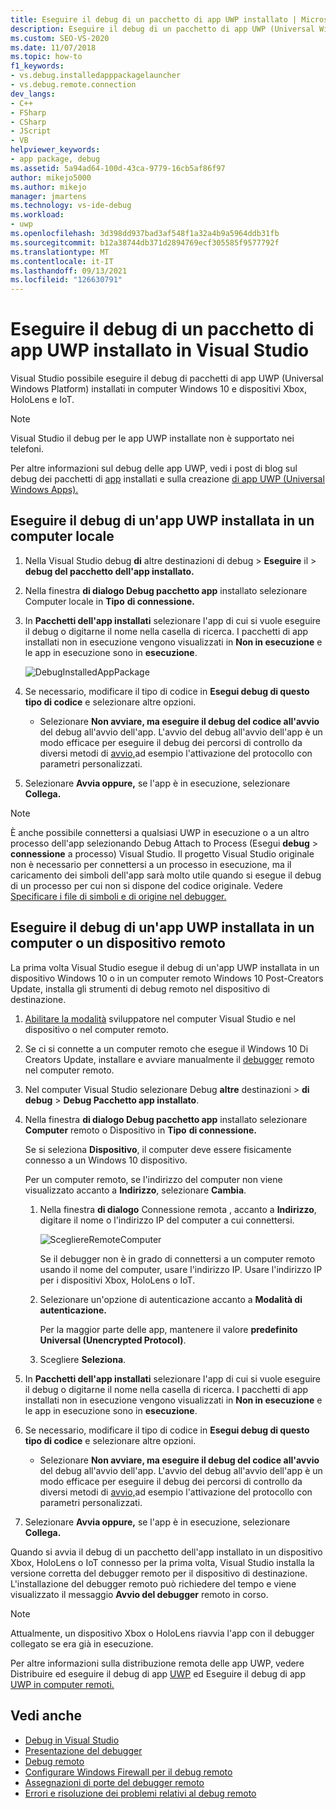 ```yaml
---
title: Eseguire il debug di un pacchetto di app UWP installato | Microsoft Docs
description: Eseguire il debug di un pacchetto di app UWP (Universal Windows Platform) installato in Visual Studio in computer Windows 10, Xbox e dispositivi Internet delle cose (IoT).
ms.custom: SEO-VS-2020
ms.date: 11/07/2018
ms.topic: how-to
f1_keywords:
- vs.debug.installedapppackagelauncher
- vs.debug.remote.connection
dev_langs:
- C++
- FSharp
- CSharp
- JScript
- VB
helpviewer_keywords:
- app package, debug
ms.assetid: 5a94ad64-100d-43ca-9779-16cb5af86f97
author: mikejo5000
ms.author: mikejo
manager: jmartens
ms.technology: vs-ide-debug
ms.workload:
- uwp
ms.openlocfilehash: 3d398dd937bad3af548f1a32a4b9a5964ddb31fb
ms.sourcegitcommit: b12a38744db371d2894769ecf305585f9577792f
ms.translationtype: MT
ms.contentlocale: it-IT
ms.lasthandoff: 09/13/2021
ms.locfileid: "126630791"
---
```

# <a name="debug-an-installed-uwp-app-package-in-visual-studio"></a>Eseguire il debug di un pacchetto di app UWP installato in Visual Studio

Visual Studio possibile eseguire il debug di pacchetti di app UWP (Universal Windows Platform) installati in computer Windows 10 e dispositivi Xbox, HoloLens e IoT.

>[!NOTE]
>Visual Studio il debug per le app UWP installate non è supportato nei telefoni.

Per altre informazioni sul debug delle app UWP, vedi i post di blog sul debug dei pacchetti di [app](https://devblogs.microsoft.com/devops/updates-for-debugging-installed-app-packages-in-visual-studio-2015-update-2/) installati e sulla creazione [di app UWP (Universal Windows Apps).](https://devblogs.microsoft.com/visualstudio/universal-windows-apps-targeting-windows-10-anniversary-sdk/)

## <a name="debug-an-installed-uwp-app-on-a-local-machine"></a>Eseguire il debug di un'app UWP installata in un computer locale

1. Nella Visual Studio debug **di** altre destinazioni di debug  >  **Eseguire** il  >  **debug del pacchetto dell'app installato.**

1. Nella finestra **di dialogo Debug pacchetto app** installato selezionare Computer locale in **Tipo** **di connessione.**

1. In **Pacchetti dell'app installati** selezionare l'app di cui si vuole eseguire il debug o digitarne il nome nella casella di ricerca. I pacchetti di app installati non in esecuzione vengono visualizzati in **Non in esecuzione** e le app in esecuzione sono in **esecuzione**.

   ![DebugInstalledAppPackage](../debugger/media/debug-installed-app-pkg.png "DebugInstalledAppPackage")

1. Se necessario, modificare il tipo di codice in **Esegui debug di questo tipo di codice** e selezionare altre opzioni.
   - Selezionare **Non avviare, ma eseguire il debug del codice all'avvio** del debug all'avvio dell'app. L'avvio del debug all'avvio dell'app è un modo efficace per eseguire il debug dei percorsi di controllo da diversi metodi di [avvio,](/windows/uwp/xbox-apps/automate-launching-uwp-apps)ad esempio l'attivazione del protocollo con parametri personalizzati.

1. Selezionare **Avvia oppure,** se l'app è in esecuzione, selezionare **Collega.**

> [!NOTE]
> È anche possibile connettersi a qualsiasi UWP in esecuzione o a un altro processo dell'app selezionando Debug Attach to Process (Esegui **debug**  >  **connessione** a processo) Visual Studio. Il progetto Visual Studio originale non è necessario per connettersi a un processo in esecuzione, ma il caricamento dei simboli dell'app sarà molto utile quando si esegue il debug di un processo per cui non si dispone del codice originale. Vedere [Specificare i file di simboli e di origine nel debugger.](specify-symbol-dot-pdb-and-source-files-in-the-visual-studio-debugger.md)

## <a name="debug-an-installed-uwp-app-on-a-remote-computer-or-device"></a><a name="remote"></a> Eseguire il debug di un'app UWP installata in un computer o un dispositivo remoto

La prima volta Visual Studio esegue il debug di un'app UWP installata in un dispositivo Windows 10 o in un computer remoto Windows 10 Post-Creators Update, installa gli strumenti di debug remoto nel dispositivo di destinazione.

1. [Abilitare la modalità](/windows/uwp/get-started/enable-your-device-for-development) sviluppatore nel computer Visual Studio e nel dispositivo o nel computer remoto.

1. Se ci si connette a un computer remoto che esegue il Windows 10 Di Creators Update, installare e avviare manualmente il [debugger](../debugger/remote-debugging.md) remoto nel computer remoto.

1. Nel computer Visual Studio selezionare Debug **altre** destinazioni  >  **di debug**  >  **Debug Pacchetto app installato**.

1. Nella finestra **di dialogo Debug pacchetto app** installato selezionare **Computer** remoto o Dispositivo in **Tipo** **di connessione.**

   Se si seleziona **Dispositivo**, il computer deve essere fisicamente connesso a un Windows 10 dispositivo.

   Per un computer remoto, se l'indirizzo del computer non viene visualizzato accanto a **Indirizzo**, selezionare **Cambia**.

   1. Nella finestra **di dialogo** Connessione remota , accanto a **Indirizzo**, digitare il nome o l'indirizzo IP del computer a cui connettersi.

      ![ScegliereRemoteComputer](../debugger/media/debug-remote-app-pkg.png "ScegliereRemoteComputer")

      Se il debugger non è in grado di connettersi a un computer remoto usando il nome del computer, usare l'indirizzo IP. Usare l'indirizzo IP per i dispositivi Xbox, HoloLens o IoT.
   1. Selezionare un'opzione di autenticazione accanto a **Modalità di autenticazione.**

      Per la maggior parte delle app, mantenere il valore **predefinito Universal (Unencrypted Protocol)**.
   1. Scegliere **Seleziona**.

1. In **Pacchetti dell'app installati** selezionare l'app di cui si vuole eseguire il debug o digitarne il nome nella casella di ricerca. I pacchetti di app installati non in esecuzione vengono visualizzati in **Non in esecuzione** e le app in esecuzione sono in **esecuzione**.

1. Se necessario, modificare il tipo di codice in **Esegui debug di questo tipo di codice** e selezionare altre opzioni.
   - Selezionare **Non avviare, ma eseguire il debug del codice all'avvio** del debug all'avvio dell'app. L'avvio del debug all'avvio dell'app è un modo efficace per eseguire il debug dei percorsi di controllo da diversi metodi di [avvio,](/windows/uwp/xbox-apps/automate-launching-uwp-apps)ad esempio l'attivazione del protocollo con parametri personalizzati.

1. Selezionare **Avvia oppure,** se l'app è in esecuzione, selezionare **Collega.**

Quando si avvia il debug di un pacchetto dell'app installato in un dispositivo Xbox, HoloLens o IoT connesso per la prima volta, Visual Studio installa la versione corretta del debugger remoto per il dispositivo di destinazione. L'installazione del debugger remoto può richiedere del tempo e viene visualizzato il messaggio **Avvio del debugger** remoto in corso.

>[!NOTE]
>Attualmente, un dispositivo Xbox o HoloLens riavvia l'app con il debugger collegato se era già in esecuzione.

Per altre informazioni sulla distribuzione remota delle app UWP, vedere Distribuire ed eseguire il debug di app [UWP](/windows/uwp/debug-test-perf/deploying-and-debugging-uwp-apps#advanced-remote-deployment-options) ed Eseguire il debug di app [UWP in computer remoti.](run-windows-store-apps-on-a-remote-machine.md)

## <a name="see-also"></a>Vedi anche

- [Debug in Visual Studio](../debugger/index.yml)
- [Presentazione del debugger](../debugger/debugger-feature-tour.md)
- [Debug remoto](../debugger/remote-debugging.md)
- [Configurare Windows Firewall per il debug remoto](../debugger/configure-the-windows-firewall-for-remote-debugging.md)
- [Assegnazioni di porte del debugger remoto](../debugger/remote-debugger-port-assignments.md)
- [Errori e risoluzione dei problemi relativi al debug remoto](../debugger/remote-debugging-errors-and-troubleshooting.md)